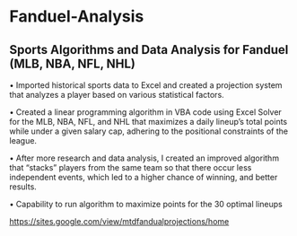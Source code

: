 # Fanduel-Analysis
## Sports Algorithms and Data Analysis for Fanduel (MLB, NBA, NFL, NHL)

•	Imported historical sports data to Excel and created a projection system that analyzes a player based on various statistical factors.

•	Created a linear programming algorithm in VBA code using Excel Solver for the MLB, NBA, NFL, and NHL that maximizes a daily lineup’s total points while under a given salary cap, adhering to the positional constraints of the league.

•	After more research and data analysis, I created an improved algorithm that “stacks” players from the same team so that there occur less independent events, which led to a higher chance of winning, and better results.

•	Capability to run algorithm to maximize points for the 30 optimal lineups

https://sites.google.com/view/mtdfandualprojections/home
